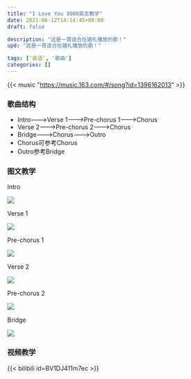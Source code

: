 ```yaml
---
title: "I Love You 3000英文教学"
date: 2021-06-12T14:14:45+08:00
draft: false

description: "这是一首适合在婚礼播放的歌！"
upd: "这是一首适合在婚礼播放的歌！"

tags: [‘英语’, '歌曲']
categories: []
---
```


<!--more-->

{{< music "https://music.163.com/#/song?id=1396162013" >}}

### 歌曲结构

- Intro--->Verse 1--->Pre-chorus 1--->Chorus
- Verse 2--->Pre-chorus 2--->Chorus
- Bridge--->Chorus--->Outro
- Chorus可参考Chorus
- Outro参考Bridge

### 图文教学

Intro

![](https://cdn.jsdelivr.net/gh/henrywu97/FigBed@master/2021/20220607002445.png)

Verse 1

![](https://cdn.jsdelivr.net/gh/henrywu97/FigBed@master/2021/20220607002536.png)

Pre-chorus 1

![](https://cdn.jsdelivr.net/gh/henrywu97/FigBed@master/2021/20220607002601.png)

Verse 2

![](https://cdn.jsdelivr.net/gh/henrywu97/FigBed@master/2021/20220607002634.png)

Pre-chorus 2

![](https://cdn.jsdelivr.net/gh/henrywu97/FigBed@master/2021/20220607002711.png)

Bridge

![](https://cdn.jsdelivr.net/gh/henrywu97/FigBed@master/2021/20220607002731.png)

### 视频教学

{{< bilibili id=BV1DJ411m7ec >}}

